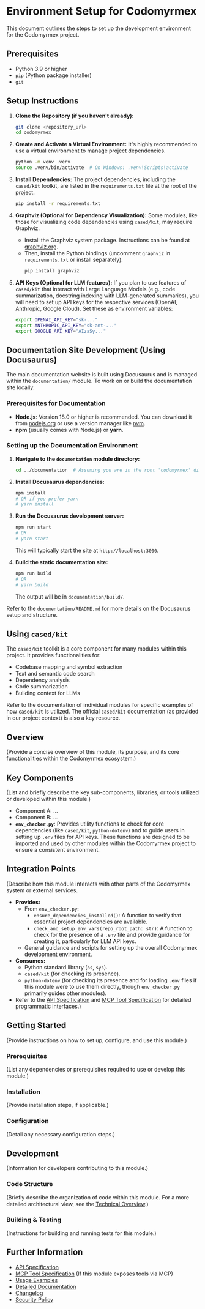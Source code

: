 # Environment Setup for Codomyrmex

This document outlines the steps to set up the development environment for the Codomyrmex project.

## Prerequisites

- Python 3.9 or higher
- `pip` (Python package installer)
- `git`

## Setup Instructions

1.  **Clone the Repository (if you haven't already):**
    ```bash
    git clone <repository_url>
    cd codomyrmex
    ```

2.  **Create and Activate a Virtual Environment:**
    It's highly recommended to use a virtual environment to manage project dependencies.
    ```bash
    python -m venv .venv
    source .venv/bin/activate  # On Windows: .venv\Scripts\activate
    ```

3.  **Install Dependencies:**
    The project dependencies, including the `cased/kit` toolkit, are listed in the `requirements.txt` file at the root of the project.
    ```bash
    pip install -r requirements.txt
    ```

4.  **Graphviz (Optional for Dependency Visualization):**
    Some modules, like those for visualizing code dependencies using `cased/kit`, may require Graphviz.
    -   Install the Graphviz system package. Instructions can be found at [graphviz.org](https://graphviz.org/download/).
    -   Then, install the Python bindings (uncomment `graphviz` in `requirements.txt` or install separately):
        ```bash
        pip install graphviz
        ```

5.  **API Keys (Optional for LLM features):**
    If you plan to use features of `cased/kit` that interact with Large Language Models (e.g., code summarization, docstring indexing with LLM-generated summaries), you will need to set up API keys for the respective services (OpenAI, Anthropic, Google Cloud).
    Set these as environment variables:
    ```bash
    export OPENAI_API_KEY="sk-..."
    export ANTHROPIC_API_KEY="sk-ant-..."
    export GOOGLE_API_KEY="AIzaSy..."
    ```

## Documentation Site Development (Using Docusaurus)

The main documentation website is built using Docusaurus and is managed within the `documentation/` module. To work on or build the documentation site locally:

### Prerequisites for Documentation

- **Node.js**: Version 18.0 or higher is recommended. You can download it from [nodejs.org](https://nodejs.org/) or use a version manager like [nvm](https://github.com/nvm-sh/nvm).
- **npm** (usually comes with Node.js) or **yarn**.

### Setting up the Documentation Environment

1.  **Navigate to the `documentation` module directory:**
    ```bash
    cd ../documentation  # Assuming you are in the root 'codomyrmex' directory, or adjust path accordingly
    ```

2.  **Install Docusaurus dependencies:**
    ```bash
    npm install
    # OR if you prefer yarn
    # yarn install
    ```

3.  **Run the Docusaurus development server:**
    ```bash
    npm run start
    # OR
    # yarn start
    ```
    This will typically start the site at `http://localhost:3000`.

4.  **Build the static documentation site:**
    ```bash
    npm run build
    # OR
    # yarn build
    ```
    The output will be in `documentation/build/`.

Refer to the `documentation/README.md` for more details on the Docusaurus setup and structure.

## Using `cased/kit`

The `cased/kit` toolkit is a core component for many modules within this project. It provides functionalities for:
- Codebase mapping and symbol extraction
- Text and semantic code search
- Dependency analysis
- Code summarization
- Building context for LLMs

Refer to the documentation of individual modules for specific examples of how `cased/kit` is utilized. The official `cased/kit` documentation (as provided in our project context) is also a key resource.

## Overview

(Provide a concise overview of this module, its purpose, and its core functionalities within the Codomyrmex ecosystem.)

## Key Components

(List and briefly describe the key sub-components, libraries, or tools utilized or developed within this module.)

- Component A: ...
- Component B: ...
- **`env_checker.py`**: Provides utility functions to check for core dependencies (like `cased/kit`, `python-dotenv`) and to guide users in setting up `.env` files for API keys. These functions are designed to be imported and used by other modules within the Codomyrmex project to ensure a consistent environment.

## Integration Points

(Describe how this module interacts with other parts of the Codomyrmex system or external services.
- **Provides:**
    - From `env_checker.py`:
        - `ensure_dependencies_installed()`: A function to verify that essential project dependencies are available.
        - `check_and_setup_env_vars(repo_root_path: str)`: A function to check for the presence of a `.env` file and provide guidance for creating it, particularly for LLM API keys.
    - General guidance and scripts for setting up the overall Codomyrmex development environment.
- **Consumes:**
    - Python standard library (`os`, `sys`).
    - `cased/kit` (for checking its presence).
    - `python-dotenv` (for checking its presence and for loading `.env` files if this module were to use them directly, though `env_checker.py` primarily guides other modules).
- Refer to the [API Specification](API_SPECIFICATION.md) and [MCP Tool Specification](MCP_TOOL_SPECIFICATION.md) for detailed programmatic interfaces.)

## Getting Started

(Provide instructions on how to set up, configure, and use this module.)

### Prerequisites

(List any dependencies or prerequisites required to use or develop this module.)

### Installation

(Provide installation steps, if applicable.)

### Configuration

(Detail any necessary configuration steps.)

## Development

(Information for developers contributing to this module.)

### Code Structure

(Briefly describe the organization of code within this module. For a more detailed architectural view, see the [Technical Overview](./docs/technical_overview.md).)

### Building & Testing

(Instructions for building and running tests for this module.)

## Further Information

- [API Specification](API_SPECIFICATION.md)
- [MCP Tool Specification](MCP_TOOL_SPECIFICATION.md) (If this module exposes tools via MCP)
- [Usage Examples](USAGE_EXAMPLES.md)
- [Detailed Documentation](./docs/index.md)
- [Changelog](CHANGELOG.md)
- [Security Policy](SECURITY.md) 